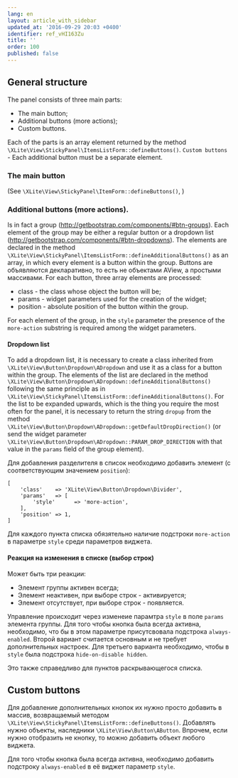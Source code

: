 ```yaml
---
lang: en
layout: article_with_sidebar
updated_at: '2016-09-29 20:03 +0400'
identifier: ref_vHI163Zu
title: ''
order: 100
published: false
---
```

## General structure

The panel consists of three main parts:
- The main button;
- Additional buttons (more actions);
- Custom buttons.

Each of the parts is an array element returned by the method `\XLite\View\StickyPanel\ItemsListForm::defineButtons()`. `Custom buttons` - Each additional button must be a separate element.  

### The main button

(See `\XLite\View\StickyPanel\ItemForm::defineButtons()`, )

### Additional buttons (more actions).

Is in fact a group (http://getbootstrap.com/components/#btn-groups). Each element of the group may be either a regular button or a dropdown list (http://getbootstrap.com/components/#btn-dropdowns). The elements are declared in the method `\XLite\View\StickyPanel\ItemsListForm::defineAdditionalButtons()` as an array, in  which every element is a button within the group. Buttons are объявляются декларативно, то есть не объектами AView, а простыми массивами. For each button, three array elements are processed:

- class - the class whose object the button will be;
- params - widget parameters used for the creation of the widget;
- position - absolute position of the button within the group.

For each element of the group, in the `style` parameter the presence of the `more-action` substring is required among the widget parameters.

#### Dropdown list

To add a dropdown list, it is necessary to create a class inherited from `\XLite\View\Button\Dropdown\ADropdown` and use it as a class for a button within the group. The elements of the list are declared in the method `\XLite\View\Button\Dropdown\ADropdown::defineAdditionalButtons()` following the same principle as in `\XLite\View\StickyPanel\ItemsListForm::defineAdditionalButtons()`. For the list to be expanded upwards, which is the thing you require the most often for the panel, it is necessary to return the string `dropup` from the method `\XLite\View\Button\Dropdown\ADropdown::getDefaultDropDirection()` (or send the widget parameter `\XLite\View\Button\Dropdown\ADropdown::PARAM_DROP_DIRECTION` with that value in the `params` field of the group element).

Для добавления разделителя в список необходимо добавить элемент (с соответствующим значением `position`):

```
[
    'class'    => 'XLite\View\Button\Dropdown\Divider',
    'params'   => [
        'style'      => 'more-action',
    ],
    'position' => 1,
]
```

Для каждого пункта списка обязятельно наличие подстроки `more-action` в параметре `style` среди параметров виджета.


#### Реакция на изменения в списке (выбор строк)

Может быть три реакции:

- Элемент группы активен всегда;
- Элемент неактивен, при выборе строк - активируется;
- Элемент отсутствует, при выборе строк - появляется.

Управление происходит через изменеие парамтра `style` в поле `params` элемента группы. Для того чтобы кнопка была всегда активна, необходимо, что бы в этом параметре присутсвовала подстрока `always-enabled`. Второй вариант считается основным и не требует дополнительных настроек. Для третьего варианта необходимо, чтобы в `style` была подстрока `hide-on-disable hidden`.

Это также справедливо для пунктов раскрывающегося списка.

## Custom buttons

Для добавление дополнительных кнопок их нужно просто добавить в массив, возвращаемый методом `\XLite\View\StickyPanel\ItemsListForm::defineButtons()`. Добавлять нужно объекты, наследники `\XLite\View\Button\AButton`. Впрочем, если нужно отобразить не кнопку, то можно добавить объект любого виджета.

Для того чтобы кнопка была всегда активна, необходимо добавить подстроку `always-enabled` в её виджет параметр `style`.
